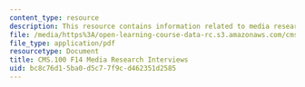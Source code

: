 ```yaml
---
content_type: resource
description: This resource contains information related to media research interviews.
file: /media/https%3A/open-learning-course-data-rc.s3.amazonaws.com/cms-100-introduction-to-media-studies-fall-2014/bc8c76d15ba0d5c77f9cd462351d2585_MITCMS_100F14_MdRschIntQue.pdf
file_type: application/pdf
resourcetype: Document
title: CMS.100 F14 Media Research Interviews
uid: bc8c76d1-5ba0-d5c7-7f9c-d462351d2585
---
```

